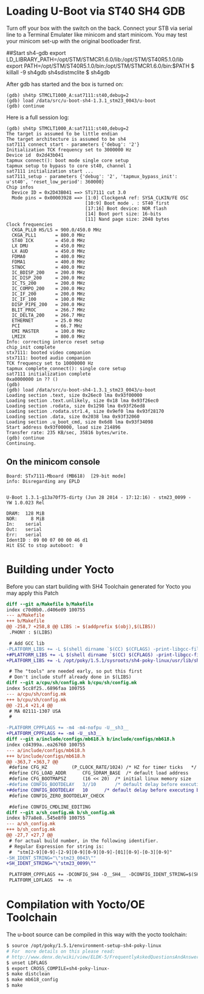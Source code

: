 # Loading U-Boot via ST40 SH4 GDB

Turn off your box with the switch on the back. Connect your STB via serial line to a Terminal Emulater like minicom and start minicom.
You may test your minicom set-up with the original bootloader first.

##Start sh4-gdb
    export LD_LIBRARY_PATH=/opt/STM/STMCR1.6.0/lib:/opt/STM/ST40R5.1.0/lib
    export PATH=/opt/STM/ST40R5.1.0/bin:/opt/STM/STMCR1.6.0/bin:$PATH
    $ killall -9 sh4gdb sh4sdistmclite
    $ sh4gdb

After gdb has started and the box is turned on:

    (gdb) sh4tp STMCLT1000_A:sat7111:st40,debug=2
    (gdb) load /data/src/u-boot-sh4-1.3.1_stm23_0043/u-boot
    (gdb) continue

Here is a full session log:

    (gdb) sh4tp STMCLT1000_A:sat7111:st40,debug=2
    The target is assumed to be little endian
    The target architecture is assumed to be sh4
    sat7111 connect start - parameters {'debug': '2'}
    Initialization TCK frequency set to 3000000 Hz
    Device id  0x2d43b041
    tapmux connect(): boot mode single core setup
    tapmux setup to bypass to core st40, channel 1
    sat7111 initialization start ...
    sat7111_setup - parameters {'debug': '2', 'tapmux_bypass_init': u'st40', 'reset_low_period': 360000}
    Chip infos
      Device ID = 0x2D43B041 ==> STi7111 cut 3.0
      Mode pins = 0x00003928 ==> [1:0] ClockgenA ref: SYSA_CLKIN/FE OSC
                                 [10:9] Boot mode . : ST40 first
                                 [17:16] Boot device: NOR flash
                                 [14] Boot port size: 16-bits
                                 [11] Nand page size: 2048 bytes
    Clock frequencies
      CKGA_PLL0 HS/LS = 900.0/450.0 MHz
      CKGA_PLL1       = 800.0 MHz
      ST40 ICK        = 450.0 MHz
      LX DMU          = 450.0 MHz
      LX AUD          = 450.0 MHz
      FDMA0           = 400.0 MHz
      FDMA1           = 400.0 MHz
      STNOC           = 400.0 MHz
      IC_BDISP_200    = 200.0 MHz
      IC_DISP_200     = 200.0 MHz
      IC_TS_200       = 200.0 MHz
      IC_COMPO_200    = 200.0 MHz
      IC_IF_200       = 200.0 MHz
      IC_IF_100       = 100.0 MHz
      DISP_PIPE_200   = 200.0 MHz
      BLIT_PROC       = 266.7 MHz
      IC_DELTA_200    = 266.7 MHz
      ETHERNET        = 25.0 MHz
      PCI             = 66.7 MHz
      EMI MASTER      = 100.0 MHz
      LMI2X           = 800.0 MHz
    Info: correcting interco reset setup
    chip_init complete
    stx7111: booted video companion
    stx7111: booted audio companion
    TCK frequency set to 10000000 Hz
    tapmux complete_connect(): single core setup
    sat7111 initialization complete
    0xa0000000 in ?? ()
    (gdb)
    (gdb) load /data/src/u-boot-sh4-1.3.1_stm23_0043/u-boot
    Loading section .text, size 0x26ec0 lma 0x93f00000
    Loading section .text.unlikely, size 0x18 lma 0x93f26ec0
    Loading section .rodata, size 0x1298 lma 0x93f26ed8
    Loading section .rodata.str1.4, size 0x9ef0 lma 0x93f28170
    Loading section .data, size 0x2038 lma 0x93f32060
    Loading section .u_boot_cmd, size 0x6d8 lma 0x93f34098
    Start address 0x93f00000, load size 214896
    Transfer rate: 235 KB/sec, 35816 bytes/write.
    (gdb) continue
    Continuing.




## On the minicom console

    Board: STx7111-Mboard (MB618)  [29-bit mode]
    info: Disregarding any EPLD


    U-Boot 1.3.1-g13a70f75-dirty (Jun 28 2014 - 17:12:16) - stm23_0099 - YW 1.0.023 Rel

    DRAM:  128 MiB
    NOR:     8 MiB
    In:    serial
    Out:   serial
    Err:   serial
    IdentID : 09 00 07 00 00 46 d1
    Hit ESC to stop autoboot:  0

# Building under Yocto

Before you can start building with SH4 Toolchain generated for Yocto you may apply this Patch

``` diff
diff --git a/Makefile b/Makefile
index c70d0b0..d406e09 100755
--- a/Makefile
+++ b/Makefile
@@ -258,7 +258,8 @@ LIBS := $(addprefix $(obj),$(LIBS))
 .PHONY : $(LIBS)

 # Add GCC lib
-PLATFORM_LIBS += -L $(shell dirname `$(CC) $(CFLAGS) -print-libgcc-file-name`) -lgcc
+#PLATFORM_LIBS += -L $(shell dirname `$(CC) $(CFLAGS) -print-libgcc-file-name`) -lgcc
+PLATFORM_LIBS += -L /opt/poky/1.5.1/sysroots/sh4-poky-linux/usr/lib/sh4-poky-linux/4.7.2 -lgcc

 # The "tools" are needed early, so put this first
 # Don't include stuff already done in $(LIBS)
diff --git a/cpu/sh/config.mk b/cpu/sh/config.mk
index 5cc8f25..6896faa 100755
--- a/cpu/sh/config.mk
+++ b/cpu/sh/config.mk
@@ -21,4 +21,4 @@
 # MA 02111-1307 USA
 #

-PLATFORM_CPPFLAGS += -m4 -m4-nofpu -U__sh3__
+PLATFORM_CPPFLAGS += -m4 -U__sh3__
diff --git a/include/configs/mb618.h b/include/configs/mb618.h
index cd4399a..ea26760 100755
--- a/include/configs/mb618.h
+++ b/include/configs/mb618.h
@@ -363,7 +363,7 @@
 #define CFG_HZ			(P_CLOCK_RATE/1024) /* HZ for timer ticks	*/
 #define CFG_LOAD_ADDR		CFG_SDRAM_BASE	/* default load address		*/
 #define CFG_BOOTMAPSZ		(16 << 20)	/* initial linux memory size	*/
-#define CONFIG_BOOTDELAY	3//10		/* default delay before executing bootcmd */
+#define CONFIG_BOOTDELAY	10		/* default delay before executing bootcmd */
 #define CONFIG_ZERO_BOOTDELAY_CHECK

 #define CONFIG_CMDLINE_EDITING
diff --git a/sh_config.mk b/sh_config.mk
index b77a8e8..545e8f0 100755
--- a/sh_config.mk
+++ b/sh_config.mk
@@ -27,7 +27,7 @@
 # for actual build number, in the following identifier.
 # Regular Expression for string is:
 # 	"stm[2-9][0-9]-[2-9][0-9][0-9][0-9]-[01][0-9]-[0-3][0-9]"
-SH_IDENT_STRING="\"stm23_0043\""
+SH_IDENT_STRING="\"stm23_0099\""

 PLATFORM_CPPFLAGS += -DCONFIG_SH4 -D__SH4__ -DCONFIG_IDENT_STRING=$(SH_IDENT_STRING)
 PLATFORM_LDFLAGS  += -n
```

# Compilation with Yocto/OE Toolchain

The u-boot source can be compiled in this way with the yocto toolchain:

```bash
$ source /opt/poky/1.5.1/environment-setup-sh4-poky-linux
# For  more details on this please read:
# http://www.denx.de/wiki/view/ELDK-5/FrequentlyAskedQuestionsAndAnswers#Compiling_U_Boot_or_Linux_fails
$ unset LDFLAGS
$ export CROSS_COMPILE=sh4-poky-linux-
$ make distclean
$ make mb618_config
$ make
```
